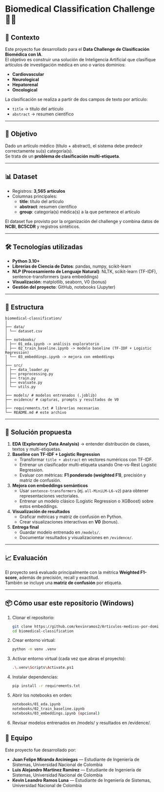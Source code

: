 # Biomedical Classification Challenge 🧬🤖

## 📌 Contexto
Este proyecto fue desarrollado para el **Data Challenge de Clasificación Biomédica con IA**.  
El objetivo es construir una solución de Inteligencia Artificial que clasifique artículos de investigación médica en uno o varios dominios:  

- **Cardiovascular**  
- **Neurological**  
- **Hepatorenal**  
- **Oncological**  

La clasificación se realiza a partir de dos campos de texto por artículo:
- `title` → título del artículo  
- `abstract` → resumen científico  

---

## 🎯 Objetivo
Dado un artículo médico (título + abstract), el sistema debe predecir correctamente su(s) categoría(s).  
Se trata de un **problema de clasificación multi-etiqueta**.

---

## 📊 Dataset
- Registros: **3,565 artículos**
- Columnas principales:
  - **title**: título del artículo
  - **abstract**: resumen científico
  - **group**: categoría(s) médica(s) a la que pertenece el artículo

El dataset fue provisto por la organización del challenge y combina datos de **NCBI**, **BC5CDR** y registros sintéticos.

---

## 🛠️ Tecnologías utilizadas
- **Python 3.10+**
- **Librerías de Ciencia de Datos**: pandas, numpy, scikit-learn  
- **NLP (Procesamiento de Lenguaje Natural)**: NLTK, scikit-learn (TF-IDF), sentence-transformers (para embeddings)  
- **Visualización**: matplotlib, seaborn, V0 (bonus)  
- **Gestión del proyecto**: GitHub, notebooks (Jupyter)  

---

## 📁 Estructura

```plaintext
biomedical-classification/
│
├── data/ 
│ └── dataset.csv
│
├── notebooks/
│ ├── 01_eda.ipynb -> análisis exploratorio
│ ├── 02_train_baseline.ipynb -> modelo baseline (TF-IDF + Logistic Regression)
│ └── 03_embeddings.ipynb -> mejora con embeddings
│
├── src/ 
│ ├── data_loader.py
│ ├── preprocessing.py
│ ├── train.py
│ ├── evaluate.py
│ └── utils.py
│
├── models/ # modelos entrenados (.joblib)
├── evidence/ # capturas, prompts y resultados de V0
│
├── requirements.txt # librerías necesarias
└── README.md # este archivo
```

---

## 🚀 Solución propuesta
1. **EDA (Exploratory Data Analysis)** → entender distribución de clases, textos y multi-etiquetas.  
2. **Baseline con TF-IDF + Logistic Regression**  
   - Transformar `title + abstract` en vectores numéricos con TF-IDF.  
   - Entrenar un clasificador multi-etiqueta usando One-vs-Rest Logistic Regression.  
   - Evaluar con métricas: **F1 ponderado (weighted F1)**, precisión y matriz de confusión.  
3. **Mejora con embeddings semánticos**  
   - Usar `sentence-transformers` (ej. `all-MiniLM-L6-v2`) para obtener representaciones vectoriales.  
   - Entrenar un modelo clásico (Logistic Regression o XGBoost) sobre estos embeddings.  
4. **Visualización de resultados**  
   - Graficar métricas y matriz de confusión en Python.  
   - Crear visualizaciones interactivas en **V0** (bonus).  
5. **Entrega final**  
   - Guardar modelo entrenado en `/models/`.  
   - Documentar resultados y visualizaciones en `/evidence/`.  

---

## 📈 Evaluación
El proyecto será evaluado principalmente con la métrica **Weighted F1-score**, además de precisión, recall y exactitud.  
También se incluye una **matriz de confusión** por etiqueta.

---

## 📦 Cómo usar este repositorio (Windows)
1. Clonar el repositorio:
   ```bash
   git clone https://github.com/kevinramos2/Articulos-medicos-por-dominio.git
   cd biomedical-classification
2. Crear entorno virtual:
   ```bash
   python -m venv .venv
4. Activar entorno virtual (cada vez que abras el proyecto):
   ```bash
   .\.venv\Scripts\Activate.ps1
6. Instalar dependencias:
   ```bash
   pip install -r requirements.txt
7. Abrir los notebooks en orden:
   ```bash
   notebooks/01_eda.ipynb
   notebooks/02_train_baseline.ipynb
   notebooks/03_embeddings.ipynb (opcional)
8. Revisar modelos entrenados en /models/ y resultados en /evidence/.

## 👥 Equipo
Este proyecto fue desarrollado por:  

- **Juan Felipe Miranda Arciniegas** — Estudiante de Ingeniería de Sistemas, Universidad Nacional de Colombia  
- **Luis Alejandro Martínez Ramírez** — Estudiante de Ingeniería de Sistemas, Universidad Nacional de Colombia   
- **Kevin Leandro Ramos Luna** — Estudiante de Ingeniería de Sistemas, Universidad Nacional de Colombia  
